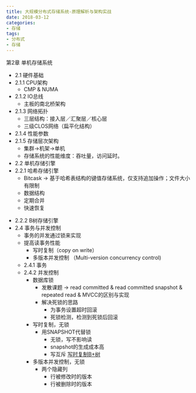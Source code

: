 ```yaml
---
title: 大规模分布式存储系统-原理解析与架构实战
date: 2018-03-12
categories: 
- 存储
tags:
- 分布式
- 存储
---
```


第2章 单机存储系统
* 2.1 硬件基础
* 2.1.1 CPU架构
    * CMP & NUMA
* 2.1.2 IO总线
    * 主板的南北桥架构
* 2.1.3 网络拓扑
    * 三层结构：接入层／汇聚层／核心层
    * 三级CLOS网络（扁平化结构）
* 2.1.4 性能参数
* 2.1.5 存储层次架构
    * 集群->机架->单机
    * 存储系统的性能维度：吞吐量，访问延时。
* 2.2 单机存储引擎
* 2.2.1 哈希存储引擎
    * Bitcask -> 基于哈希表结构的键值存储系统，仅支持追加操作；文件大小有限制
    * 数据结构
    * 定期合并
    * 快速恢复
<!--more-->
* 2.2.2 B树存储引擎
* 2.4 事务与并发控制
    * 事务的并发通过锁来实现
    * 提高读事务性能
        * 写时复制（copy on write）
        * 多版本并发控制 （Multi-version concurrency control)
    * 2.4.1 事务
    * 2.4.2 并发控制
        * 数据库锁
            * 发散课题 -> read committed & read committed snapshot & repeated read & MVCC的区别与实现
            * 解决死锁的思路
                * 为事务设置超时回滚
                * 死锁检测，检测到死锁后回滚
        * 写时复制，无锁
            * 用SNAPSHOT代替锁
                * 无锁，写不影响读
                * snapshot的生成成本高
                * 写互斥
                [写时复制B+树](/images/写时复制B+树.png)
        * 多版本并发控制，无锁
            * 两个隐藏列
                * 行被修改时的版本
                * 行被删除时的版本